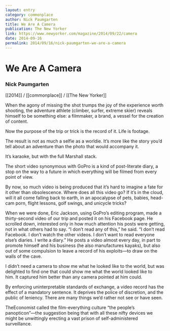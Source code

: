 ```yaml
---
layout: entry
category: commonplace
author: Nick Paumgarten
title: We Are A Camera
publication: The New Yorker
link: https://www.newyorker.com/magazine/2014/09/22/camera
date: 2014-09-16
permalink: 2014/09/16/nick-paumgarten-we-are-a-camera
---
```


# We Are A Camera

### Nick Paumgarten

[[2014]] / [[commonplace]] / [[The New Yorker]]

When the agony of missing the shot trumps the joy of the experience worth shooting, the adventure athlete (climber, surfer, extreme skier) reveals himself to be something else: a filmmaker, a brand, a vessel for the creation of content. 

Now the purpose of the trip or trick is the record of it. Life is footage.

The result is not as much a selfie as a worldie. It’s more like the story you’d tell about an adventure than the photo that would accompany it.

It’s karaoke, but with the full Marshall stack.

The short video synonymous with GoPro is a kind of post-literate diary, a stop on the way to a future in which everything will be filmed from every point of view. 

By now, so much video is being produced that it’s hard to imagine a fate for it other than obsolescence. Where does all this video go? If it’s in the cloud, will it all come falling back to earth, in an apocalypse of pets, babies, head-cam porn, flight lessons, golf swings, and unicycle tricks?

When we were done, Eric Jackson, using GoPro’s editing program, made a thirty-second video of our trip and posted it on his Facebook page. He scrolled down, interested only in how much attention his posts were getting, not in what others had to say. “I don’t read any of this,” he said. “I don’t read Facebook. I don’t watch the other videos. I don’t want to read everyone else’s diaries. I write a diary.” He posts a video almost every day, in part to promote himself and his business (he also manufactures kayaks), but also out of some compulsion to leave a record of his exploits—to draw on the walls of the cave.

I didn’t need a camera to show me what he looked like to the world, but was delighted to find one that could show me what the world looked like to him. It captured him better than any camera pointed at him could.

By enforcing uninterpretable standards of exchange, a video record has the effect of a mandatory sentence. It deprives the police of discretion, and the public of leniency. There are many things we’d rather not see or have seen.

TheEconomist called the film-everything culture “the people’s panopticon”—the suggestion being that with all these nifty devices we might be unwittingly erecting a vast prison of self-administered surveillance.
